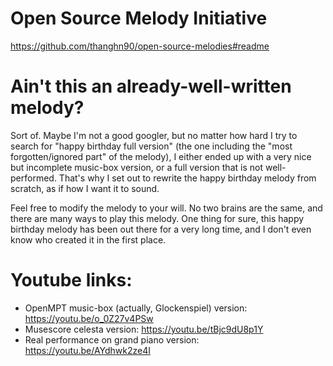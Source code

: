 # Open Source Melody Initiative
https://github.com/thanghn90/open-source-melodies#readme

# Ain't this an already-well-written melody?
Sort of. Maybe I'm not a good googler, but no matter how hard I try to search for "happy birthday full version" (the one including the "most forgotten/ignored part" of the melody), I either ended up with a very nice but incomplete music-box version, or a full version that is not well-performed. That's why I set out to rewrite the happy birthday melody from scratch, as if how I want it to sound.

Feel free to modify the melody to your will. No two brains are the same, and there are many ways to play this melody. One thing for sure, this happy birthday melody has been out there for a very long time, and I don't even know who created it in the first place.

# Youtube links:
- OpenMPT music-box (actually, Glockenspiel) version: https://youtu.be/o_0Z27v4PSw
- Musescore celesta version: https://youtu.be/tBjc9dU8p1Y
- Real performance on grand piano version: https://youtu.be/AYdhwk2ze4I
